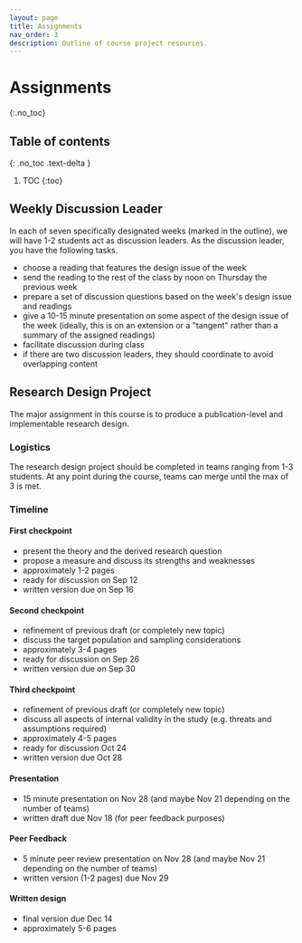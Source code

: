 ```yaml
---
layout: page
title: Assignments
nav_order: 3
description: Outline of course project resources.
---
```


# Assignments
{:.no_toc}

## Table of contents
{: .no_toc .text-delta }

1. TOC
{:toc}

## Weekly Discussion Leader
In each of seven specifically designated weeks (marked in the outline), we will have 1-2 students act as discussion leaders. As the discussion leader, you have the following tasks.
- choose a reading that features the design issue of the week
- send the reading to the rest of the class by noon on Thursday the previous week
- prepare a set of discussion questions based on the week's design issue and readings
- give a 10-15 minute presentation on some aspect of the design issue of the week (ideally, this is on an extension or a "tangent" rather than a summary of the assigned readings)
- facilitate discussion during class
- if there are two discussion leaders, they should coordinate to avoid overlapping content

## Research Design Project
The major assignment in this course is to produce a publication-level and implementable research design.

### Logistics
The research design project should be completed in teams ranging from 1-3 students. At any point during the course, teams can merge until the max of 3 is met.

### Timeline
#### First checkpoint 
- present the theory and the derived research question
- propose a measure and discuss its strengths and weaknesses
- approximately 1-2 pages
- ready for discussion on Sep 12
- written version due on Sep 16

#### Second checkpoint
- refinement of previous draft (or completely new topic)
- discuss the target population and sampling considerations
- approximately 3-4 pages
- ready for discussion on Sep 26
- written version due on Sep 30

#### Third checkpoint
- refinement of previous draft (or completely new topic)
- discuss all aspects of internal validity in the study (e.g. threats and assumptions required)
- approximately 4-5 pages
- ready for discussion Oct 24
- written version due Oct 28

#### Presentation
- 15 minute presentation on Nov 28 (and maybe Nov 21 depending on the number of teams)
- written draft due Nov 18 (for peer feedback purposes)

#### Peer Feedback
- 5 minute peer review presentation on Nov 28 (and maybe Nov 21 depending on the number of teams)
- written version (1-2 pages) due Nov 29

#### Written design
- final version due Dec 14
- approximately 5-6 pages
